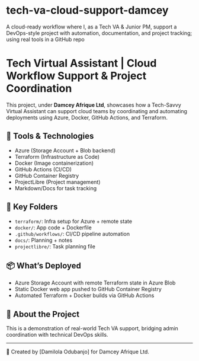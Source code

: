 # tech-va-cloud-support-damcey
A cloud-ready workflow where I, as a Tech VA &amp; Junior PM, support a DevOps-style project with automation, documentation, and project tracking; using real tools in a GitHub repo


# Tech Virtual Assistant | Cloud Workflow Support & Project Coordination

This project, under **Damcey Afrique Ltd**, showcases how a Tech-Savvy Virtual Assistant can support cloud teams by coordinating and automating deployments using Azure, Docker, GitHub Actions, and Terraform.

## 🧰 Tools & Technologies
- Azure (Storage Account + Blob backend)
- Terraform (Infrastructure as Code)
- Docker (Image containerization)
- GitHub Actions (CI/CD)
- GitHub Container Registry
- ProjectLibre (Project management)
- Markdown/Docs for task tracking

## 📁 Key Folders
- `terraform/`: Infra setup for Azure + remote state
- `docker/`: App code + Dockerfile
- `.github/workflows/`: CI/CD pipeline automation
- `docs/`: Planning + notes
- `projectlibre/`: Task planning file

## 📦 What’s Deployed
- Azure Storage Account with remote Terraform state in Azure Blob
- Static Docker web app pushed to GitHub Container Registry
- Automated Terraform + Docker builds via GitHub Actions

## 💼 About the Project
This is a demonstration of real-world Tech VA support, bridging admin coordination with technical DevOps skills.

---

📌 Created by [Damilola Odubanjo] for Damcey Afrique Ltd.
